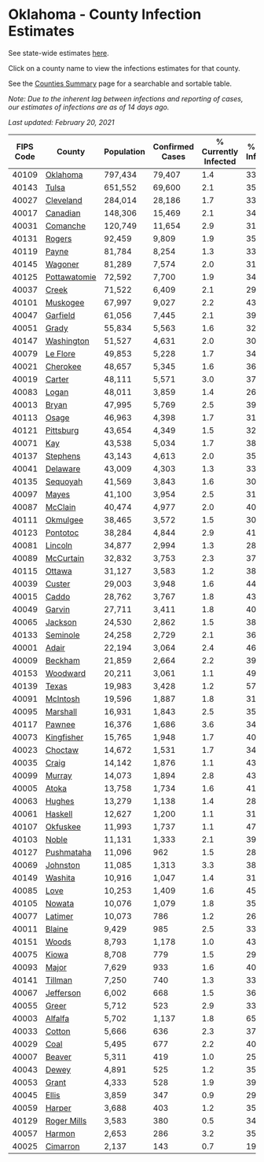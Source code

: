 # Oklahoma - County Infection Estimates

See state-wide estimates [here](/infections/us-ok).

Click on a county name to view the infections estimates for that county.

See the [Counties Summary](/infections/summary-counties) page for a searchable and sortable table.

*Note: Due to the inherent lag between infections and reporting of cases, our estimates of infections are as of 14 days ago.*

*Last updated: February 20, 2021*

|   FIPS Code |                       County |   Population |   Confirmed Cases |   % Currently Infected |   % Total Infected |
|-------------|------------------------------|--------------|-------------------|------------------------|--------------------|
|       40109 |         [Oklahoma](oklahoma) |      797,434 |            79,407 |                    1.4 |               33.3 |
|       40143 |               [Tulsa](tulsa) |      651,552 |            69,600 |                    2.1 |               35.4 |
|       40027 |       [Cleveland](cleveland) |      284,014 |            28,186 |                    1.7 |               33.2 |
|       40017 |         [Canadian](canadian) |      148,306 |            15,469 |                    2.1 |               34.3 |
|       40031 |         [Comanche](comanche) |      120,749 |            11,654 |                    2.9 |               31.4 |
|       40131 |             [Rogers](rogers) |       92,459 |             9,809 |                    1.9 |               35.0 |
|       40119 |               [Payne](payne) |       81,784 |             8,254 |                    1.3 |               33.6 |
|       40145 |           [Wagoner](wagoner) |       81,289 |             7,574 |                    2.0 |               31.1 |
|       40125 | [Pottawatomie](pottawatomie) |       72,592 |             7,700 |                    1.9 |               34.8 |
|       40037 |               [Creek](creek) |       71,522 |             6,409 |                    2.1 |               29.8 |
|       40101 |         [Muskogee](muskogee) |       67,997 |             9,027 |                    2.2 |               43.8 |
|       40047 |         [Garfield](garfield) |       61,056 |             7,445 |                    2.1 |               39.8 |
|       40051 |               [Grady](grady) |       55,834 |             5,563 |                    1.6 |               32.8 |
|       40147 |     [Washington](washington) |       51,527 |             4,631 |                    2.0 |               30.4 |
|       40079 |         [Le Flore](le-flore) |       49,853 |             5,228 |                    1.7 |               34.2 |
|       40021 |         [Cherokee](cherokee) |       48,657 |             5,345 |                    1.6 |               36.5 |
|       40019 |             [Carter](carter) |       48,111 |             5,571 |                    3.0 |               37.7 |
|       40083 |               [Logan](logan) |       48,011 |             3,859 |                    1.4 |               26.4 |
|       40013 |               [Bryan](bryan) |       47,995 |             5,769 |                    2.5 |               39.2 |
|       40113 |               [Osage](osage) |       46,963 |             4,398 |                    1.7 |               31.3 |
|       40121 |       [Pittsburg](pittsburg) |       43,654 |             4,349 |                    1.5 |               32.9 |
|       40071 |                   [Kay](kay) |       43,538 |             5,034 |                    1.7 |               38.5 |
|       40137 |         [Stephens](stephens) |       43,143 |             4,613 |                    2.0 |               35.0 |
|       40041 |         [Delaware](delaware) |       43,009 |             4,303 |                    1.3 |               33.4 |
|       40135 |         [Sequoyah](sequoyah) |       41,569 |             3,843 |                    1.6 |               30.2 |
|       40097 |               [Mayes](mayes) |       41,100 |             3,954 |                    2.5 |               31.5 |
|       40087 |           [McClain](mcclain) |       40,474 |             4,977 |                    2.0 |               40.3 |
|       40111 |         [Okmulgee](okmulgee) |       38,465 |             3,572 |                    1.5 |               30.8 |
|       40123 |         [Pontotoc](pontotoc) |       38,284 |             4,844 |                    2.9 |               41.3 |
|       40081 |           [Lincoln](lincoln) |       34,877 |             2,994 |                    1.3 |               28.3 |
|       40089 |       [McCurtain](mccurtain) |       32,832 |             3,753 |                    2.3 |               37.9 |
|       40115 |             [Ottawa](ottawa) |       31,127 |             3,583 |                    1.2 |               38.4 |
|       40039 |             [Custer](custer) |       29,003 |             3,948 |                    1.6 |               44.7 |
|       40015 |               [Caddo](caddo) |       28,762 |             3,767 |                    1.8 |               43.3 |
|       40049 |             [Garvin](garvin) |       27,711 |             3,411 |                    1.8 |               40.8 |
|       40065 |           [Jackson](jackson) |       24,530 |             2,862 |                    1.5 |               38.8 |
|       40133 |         [Seminole](seminole) |       24,258 |             2,729 |                    2.1 |               36.8 |
|       40001 |               [Adair](adair) |       22,194 |             3,064 |                    2.4 |               46.1 |
|       40009 |           [Beckham](beckham) |       21,859 |             2,664 |                    2.2 |               39.6 |
|       40153 |         [Woodward](woodward) |       20,211 |             3,061 |                    1.1 |               49.5 |
|       40139 |               [Texas](texas) |       19,983 |             3,428 |                    1.2 |               57.7 |
|       40091 |         [McIntosh](mcintosh) |       19,596 |             1,887 |                    1.8 |               31.6 |
|       40095 |         [Marshall](marshall) |       16,931 |             1,843 |                    2.5 |               35.5 |
|       40117 |             [Pawnee](pawnee) |       16,376 |             1,686 |                    3.6 |               34.8 |
|       40073 |     [Kingfisher](kingfisher) |       15,765 |             1,948 |                    1.7 |               40.9 |
|       40023 |           [Choctaw](choctaw) |       14,672 |             1,531 |                    1.7 |               34.2 |
|       40035 |               [Craig](craig) |       14,142 |             1,876 |                    1.1 |               43.9 |
|       40099 |             [Murray](murray) |       14,073 |             1,894 |                    2.8 |               43.7 |
|       40005 |               [Atoka](atoka) |       13,758 |             1,734 |                    1.6 |               41.3 |
|       40063 |             [Hughes](hughes) |       13,279 |             1,138 |                    1.4 |               28.1 |
|       40061 |           [Haskell](haskell) |       12,627 |             1,200 |                    1.1 |               31.3 |
|       40107 |         [Okfuskee](okfuskee) |       11,993 |             1,737 |                    1.1 |               47.1 |
|       40103 |               [Noble](noble) |       11,131 |             1,333 |                    2.1 |               39.7 |
|       40127 |     [Pushmataha](pushmataha) |       11,096 |               962 |                    1.5 |               28.5 |
|       40069 |         [Johnston](johnston) |       11,085 |             1,313 |                    3.3 |               38.5 |
|       40149 |           [Washita](washita) |       10,916 |             1,047 |                    1.4 |               31.3 |
|       40085 |                 [Love](love) |       10,253 |             1,409 |                    1.6 |               45.4 |
|       40105 |             [Nowata](nowata) |       10,076 |             1,079 |                    1.8 |               35.8 |
|       40077 |           [Latimer](latimer) |       10,073 |               786 |                    1.2 |               26.0 |
|       40011 |             [Blaine](blaine) |        9,429 |               985 |                    2.5 |               33.9 |
|       40151 |               [Woods](woods) |        8,793 |             1,178 |                    1.0 |               43.9 |
|       40075 |               [Kiowa](kiowa) |        8,708 |               779 |                    1.5 |               29.3 |
|       40093 |               [Major](major) |        7,629 |               933 |                    1.6 |               40.2 |
|       40141 |           [Tillman](tillman) |        7,250 |               740 |                    1.3 |               33.6 |
|       40067 |       [Jefferson](jefferson) |        6,002 |               668 |                    1.5 |               36.5 |
|       40055 |               [Greer](greer) |        5,712 |               523 |                    2.9 |               33.7 |
|       40003 |           [Alfalfa](alfalfa) |        5,702 |             1,137 |                    1.8 |               65.2 |
|       40033 |             [Cotton](cotton) |        5,666 |               636 |                    2.3 |               37.1 |
|       40029 |                 [Coal](coal) |        5,495 |               677 |                    2.2 |               40.5 |
|       40007 |             [Beaver](beaver) |        5,311 |               419 |                    1.0 |               25.2 |
|       40043 |               [Dewey](dewey) |        4,891 |               525 |                    1.2 |               35.3 |
|       40053 |               [Grant](grant) |        4,333 |               528 |                    1.9 |               39.8 |
|       40045 |               [Ellis](ellis) |        3,859 |               347 |                    0.9 |               29.7 |
|       40059 |             [Harper](harper) |        3,688 |               403 |                    1.2 |               35.8 |
|       40129 |   [Roger Mills](roger-mills) |        3,583 |               380 |                    0.5 |               34.6 |
|       40057 |             [Harmon](harmon) |        2,653 |               286 |                    3.2 |               35.3 |
|       40025 |         [Cimarron](cimarron) |        2,137 |               143 |                    0.7 |               19.5 |
